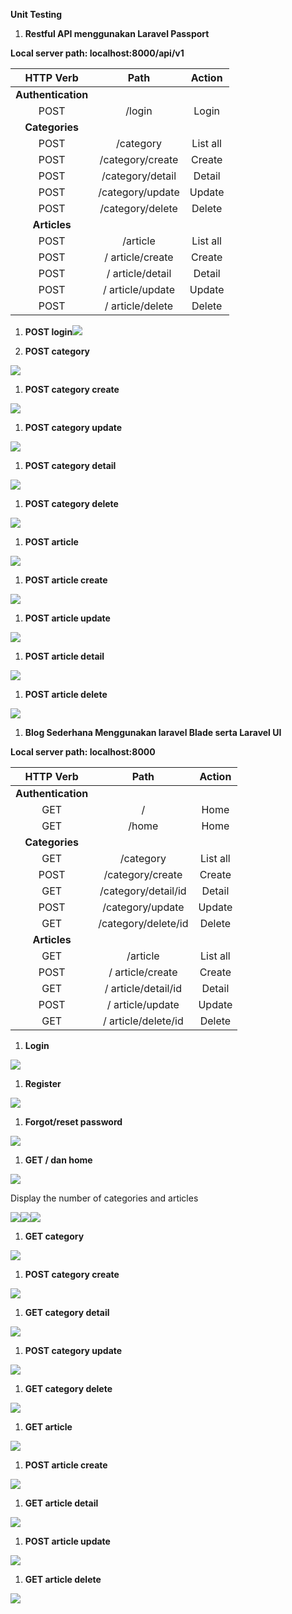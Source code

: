 ﻿**Unit Testing**

1. **Restful API menggunakan Laravel Passport**

**Local server path: localhost:8000/api/v1**


|**HTTP Verb**|**Path**|**Action**|
| :-: | :-: | :-: |
|**Authentication**|
|POST|/login|Login|
|**Categories**|
|POST|/category|List all|
|POST|/category/create|Create|
|POST|/category/detail|Detail|
|POST|/category/update|Update|
|POST|/category/delete|Delete|
|**Articles**|
|POST|/article|List all|
|POST|/ article/create|Create|
|POST|/ article/detail|Detail|
|POST|/ article/update|Update|
|POST|/ article/delete|Delete|


1. **POST login![](Aspose.Words.9b43159d-25df-4ee7-aee7-0c5131da4b5b.001.png)**

1. **POST category**

![](Aspose.Words.9b43159d-25df-4ee7-aee7-0c5131da4b5b.002.png)

1. **POST category create**

![](Aspose.Words.9b43159d-25df-4ee7-aee7-0c5131da4b5b.003.png)

1. **POST category update**

![](Aspose.Words.9b43159d-25df-4ee7-aee7-0c5131da4b5b.004.png)

1. **POST category detail**

![](Aspose.Words.9b43159d-25df-4ee7-aee7-0c5131da4b5b.005.png)

1. **POST category delete**

![](Aspose.Words.9b43159d-25df-4ee7-aee7-0c5131da4b5b.006.png)

1. **POST article**

![](Aspose.Words.9b43159d-25df-4ee7-aee7-0c5131da4b5b.007.png)

1. **POST article create**

![](Aspose.Words.9b43159d-25df-4ee7-aee7-0c5131da4b5b.008.png)

1. **POST article update**

![](Aspose.Words.9b43159d-25df-4ee7-aee7-0c5131da4b5b.009.png)

1. **POST article detail**

![](Aspose.Words.9b43159d-25df-4ee7-aee7-0c5131da4b5b.010.png)

1. **POST article delete**

![](Aspose.Words.9b43159d-25df-4ee7-aee7-0c5131da4b5b.011.png)

1. **Blog Sederhana Menggunakan laravel Blade serta Laravel UI**

**Local server path: localhost:8000**


|**HTTP Verb**|**Path**|**Action**|
| :-: | :-: | :-: |
|**Authentication**|
|GET|/|Home|
|GET|/home|Home|
|**Categories**|
|GET|/category|List all|
|POST|/category/create|Create|
|GET|/category/detail/id|Detail|
|POST|/category/update|Update|
|GET|/category/delete/id|Delete|
|**Articles**|
|GET|/article|List all|
|POST|/ article/create|Create|
|GET|/ article/detail/id|Detail|
|POST|/ article/update|Update|
|GET|/ article/delete/id|Delete|

1. **Login**

![](Aspose.Words.9b43159d-25df-4ee7-aee7-0c5131da4b5b.012.png)

1. **Register**

![](Aspose.Words.9b43159d-25df-4ee7-aee7-0c5131da4b5b.013.png)

1. **Forgot/reset password**

![](Aspose.Words.9b43159d-25df-4ee7-aee7-0c5131da4b5b.014.png)

1. **GET / dan home** 

![](Aspose.Words.9b43159d-25df-4ee7-aee7-0c5131da4b5b.015.png)

Display the number of categories and articles

![](Aspose.Words.9b43159d-25df-4ee7-aee7-0c5131da4b5b.016.png)![](Aspose.Words.9b43159d-25df-4ee7-aee7-0c5131da4b5b.017.png)![](Aspose.Words.9b43159d-25df-4ee7-aee7-0c5131da4b5b.018.png)

1. **GET category**

![](Aspose.Words.9b43159d-25df-4ee7-aee7-0c5131da4b5b.019.png)

1. **POST category create**

![](Aspose.Words.9b43159d-25df-4ee7-aee7-0c5131da4b5b.020.png)

1. **GET category detail**

![](Aspose.Words.9b43159d-25df-4ee7-aee7-0c5131da4b5b.021.png)

1. **POST category update**

![](Aspose.Words.9b43159d-25df-4ee7-aee7-0c5131da4b5b.022.png)

1. **GET category delete**

![](Aspose.Words.9b43159d-25df-4ee7-aee7-0c5131da4b5b.023.png)

1. **GET article**

![](Aspose.Words.9b43159d-25df-4ee7-aee7-0c5131da4b5b.024.png)

1. **POST article create**

![](Aspose.Words.9b43159d-25df-4ee7-aee7-0c5131da4b5b.025.png)

1. **GET article detail**

![](Aspose.Words.9b43159d-25df-4ee7-aee7-0c5131da4b5b.026.png)

1. **POST article update**

![](Aspose.Words.9b43159d-25df-4ee7-aee7-0c5131da4b5b.027.png)

1. **GET article delete**

![](Aspose.Words.9b43159d-25df-4ee7-aee7-0c5131da4b5b.028.png)

